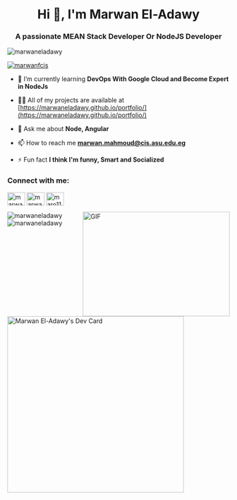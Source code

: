<h1 align="center">Hi 👋, I'm Marwan El-Adawy</h1>
<h3 align="center">A passionate MEAN Stack Developer Or NodeJS Developer</h3>

<p align="left"> <img src="https://komarev.com/ghpvc/?username=marwaneladawy&label=Profile%20views&color=0e75b6&style=flat" alt="marwaneladawy" /> </p>

<p align="left"> <a href="https://twitter.com/marwanfcis" target="blank"><img src="https://img.shields.io/twitter/follow/marwanfcis?logo=twitter&style=for-the-badge" alt="marwanfcis" /></a> </p>

- 🌱 I’m currently learning **DevOps With Google Cloud and Become Expert in NodeJs**

- 👨‍💻 All of my projects are available at [https://marwaneladawy.github.io/portfolio/](https://marwaneladawy.github.io/portfolio/)

- 💬 Ask me about **Node, Angular**

- 📫 How to reach me **marwan.mahmoud@cis.asu.edu.eg**

- ⚡ Fun fact **I think I'm funny, Smart and Socialized**

<h3 align="left">Connect with me:</h3>
<p align="left">
<a href="https://twitter.com/marwanfcis" target="blank"><img align="center" src="https://cdn.jsdelivr.net/npm/simple-icons@3.0.1/icons/twitter.svg" alt="marwanfcis" height="30" width="40" /></a>
<a href="https://linkedin.com/in/marwan-el-adawy" target="blank"><img align="center" src="https://cdn.jsdelivr.net/npm/simple-icons@3.0.1/icons/linkedin.svg" alt="marwan-el-adawy" height="30" width="40" /></a>
<a href="https://fb.com/maro1100" target="blank"><img align="center" src="https://cdn.jsdelivr.net/npm/simple-icons@3.0.1/icons/facebook.svg" alt="maro1100" height="30" width="40" /></a>
</p>

<p><img align="left" src="https://github-readme-stats.vercel.app/api/top-langs?username=marwaneladawy&show_icons=true&theme=onedark&locale=en&layout=compact" alt="marwaneladawy" /></p>

<img align="right" alt="GIF" src="https://github.com/Gapur/Gapur/raw/master/coding.gif?raw=true" width="333" height="237" style="max-width:100%;">

<p>&nbsp;<img align="center" src="https://github-readme-stats.vercel.app/api?username=marwaneladawy&show_icons=true&theme=dark&locale=en" alt="marwaneladawy" /></p>

<a href="https://app.daily.dev/Maro117110"><img src="https://api.daily.dev/devcards/e00ed47eb3454ae6bb214ee9b048d6ab.png?r=rmi" width="400" alt="Marwan El-Adawy's Dev Card"/></a>

